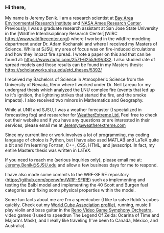 ### Hi there,

My name is Jeremy Benik. I am a research scientist at [Bay Area Environmental Research Institute](https://baeri.org/) and [NASA Ames Research Center](https://www.nasa.gov/people/jeremy-benik/). Previously, I was a graduate research assistant at San Jose State University in the [Wildfire Interdisciplinary Research Center](WIRC https://www.wildfirecenter.org/) where I worked in the wildfire modeling department under Dr. Adam Kochanski and where I received my Masters of Science. While at SJSU, my area of focus was on fire-induced circulations and how they impact fire spread. I wrote a paper on this and that can be found at: https://www.mdpi.com/2571-6255/6/9/332. I also studied rate of spread models and those results can be found in my Masters thesis: https://scholarworks.sjsu.edu/etd_theses/5392/ 

I received my Bachelors of Science in Atmospheric Science from the University of Nevada, Reno where I worked under Dr. Neil Lareau for my undergrad thesis which analyzed the LNU complex fire (events that led up to it's ignition, the lightning strikes that started the fire, and the smoke impacts). I also received two minors in Mathematics and Geography.

While at UNR and SJSU, I was a weather forecaster (I specialized in forecasting fog) and researcher for [WeatherExtreme Ltd.](https://weatherextreme.com/) Feel free to check out their website and if you have any questions or are interested in their services, please email me at Jeremy@weatherextreme.com

Since my current line or work involves a lot of programming, my coding language of choice is Python, but I have also used MATLAB and LaTeX quite a bit and I'm learning Fortran, C++, CSS, HTML, and javascript. In fact, my entire Masters thesis was written in LaTeX. 

If you need to reach me (serious inquiries only), please email me at: Jeremy.Benik@SJSU.edu and allow a few business days for me to respond. 

I have also made some commits to the WRF-SFIRE repository (https://github.com/openwfm/WRF-SFIRE) such as implementing and testing the Balbi model and implementing the 40 Scott and Burgen fuel categories and fixing some physical properties within the model. 

Some fun facts about me are I'm a speedcuber (I like to solve Rubik's cubes quickly. Check out my [World Cube Association profile](https://bit.ly/3kLrpbS)), running, music (I play violin and bass guitar in the [Reno Video Game Symphony Orchestra](https://www.rvgs.org/), video games (I used to speedrun The Legend Of Zelda: Ocarina of Time and Majora's Mask), and I really like traveling (I've been to Canada, Mexico, and Australia). 

<!--
**Jeremy-Benik/Jeremy-Benik** is a ✨ _special_ ✨ repository because its `README.md` (this file) appears on your GitHub profile.

Here are some ideas to get you started:

- 🔭 I’m currently working on ...
- 🌱 I’m currently learning ...
- 👯 I’m looking to collaborate on ...
- 🤔 I’m looking for help with ...
- 💬 Ask me about ...
- 📫 How to reach me: ...
- 😄 Pronouns: ...
- ⚡ Fun fact: ...
-->
